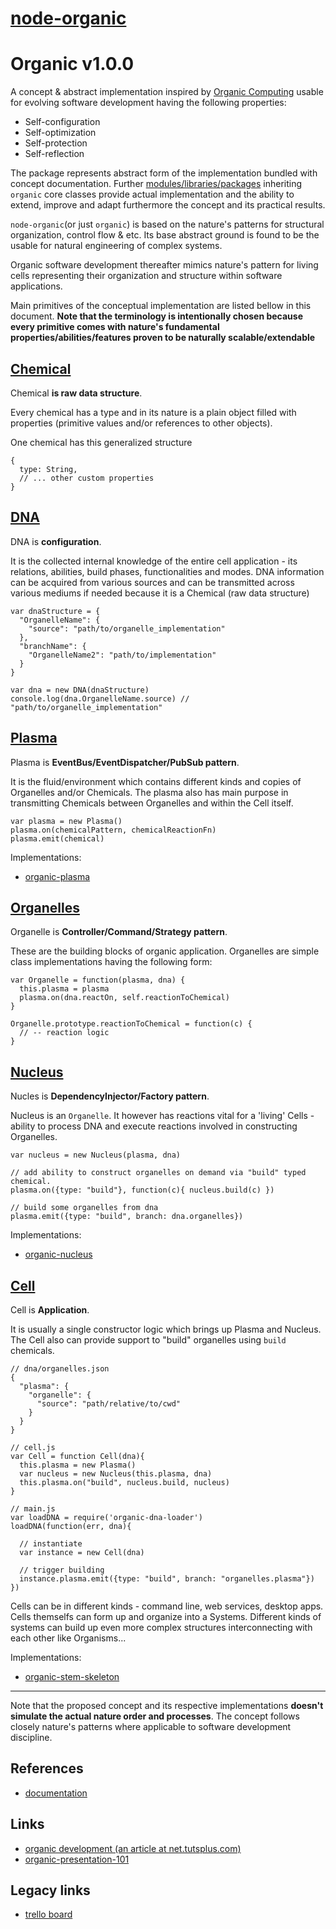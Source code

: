 # [node-organic](http://node-organic.com)

# Organic v1.0.0

A concept & abstract implementation inspired by [Organic Computing](en.wikipedia.org/wiki/Organic_computing) usable for evolving software development having the following properties:

* Self-configuration
* Self-optimization
* Self-protection
* Self-reflection

The package represents abstract form of the implementation bundled with concept documentation.
Further [modules/libraries/packages](https://github.com/node-organic) inheriting `organic` core classes provide actual implementation and the ability to extend, improve and adapt furthermore the concept and its practical results.

`node-organic`(or just `organic`) is based on the nature's patterns for structural organization, control flow & etc. Its base abstract ground is found to be the usable for natural engineering of complex systems.

Organic software development thereafter mimics nature's pattern for living cells representing their organization and structure within software applications.

Main primitives of the conceptual implementation are listed bellow in this document. **Note that the terminology is intentionally chosen because every primitive comes with nature's fundamental properties/abilities/features proven to be naturally scalable/extendable**

## [Chemical](./docs/Chemical.md)

Chemical **is raw data structure**.

Every chemical has a type and in its nature is a plain object filled with properties (primitive values and/or references to other objects).

One chemical has this generalized structure

    {
      type: String,
      // ... other custom properties
    }

## [DNA](./docs/DNA.md)

DNA is **configuration**.

It is the collected internal knowledge of the entire cell application - its relations, abilities, build phases, functionalities and modes. DNA information can be acquired from various sources and can be transmitted across various mediums if needed because it is a Chemical (raw data structure)

    var dnaStructure = {
      "OrganelleName": {
        "source": "path/to/organelle_implementation"
      },
      "branchName": {
        "OrganelleName2": "path/to/implementation"
      }
    }

    var dna = new DNA(dnaStructure)
    console.log(dna.OrganelleName.source) // "path/to/organelle_implementation"

## [Plasma](./docs/Plasma.md)

Plasma is **EventBus/EventDispatcher/PubSub pattern**.

It is the fluid/environment which contains different kinds and copies of Organelles and/or Chemicals. The plasma also has main purpose in transmitting Chemicals between Organelles and within the Cell itself.

    var plasma = new Plasma()
    plasma.on(chemicalPattern, chemicalReactionFn)
    plasma.emit(chemical)

Implementations:

* [organic-plasma](https://github.com/outbounder/organic-plasma)

## [Organelles](./docs/Organel.md)

Organelle is **Controller/Command/Strategy pattern**.

These are the building blocks of organic application. Organelles are simple class implementations having the following form:

    var Organelle = function(plasma, dna) {
      this.plasma = plasma
      plasma.on(dna.reactOn, self.reactionToChemical)
    }

    Organelle.prototype.reactionToChemical = function(c) {
      // -- reaction logic
    }

## [Nucleus](./docs/Nucleus.md)

Nucles is **DependencyInjector/Factory pattern**.

Nucleus is an `Organelle`. It however has reactions vital for a 'living' Cells - ability to process DNA and execute reactions involved in constructing Organelles.

    var nucleus = new Nucleus(plasma, dna)

    // add ability to construct organelles on demand via "build" typed chemical.
    plasma.on({type: "build"}, function(c){ nucleus.build(c) })

    // build some organelles from dna
    plasma.emit({type: "build", branch: dna.organelles})

Implementations:

* [organic-nucleus](https://github.com/outbounder/organic-nucleus)

## [Cell](./docs/Cell.md)

Cell is **Application**.

It is usually a single constructor logic which brings up Plasma and Nucleus. The Cell also can provide support to "build" organelles using `build` chemicals.

    // dna/organelles.json
    {
      "plasma": {
        "organelle": {
          "source": "path/relative/to/cwd"
        }
      }
    }

    // cell.js
    var Cell = function Cell(dna){
      this.plasma = new Plasma()
      var nucleus = new Nucleus(this.plasma, dna)
      this.plasma.on("build", nucleus.build, nucleus)
    }

    // main.js
    var loadDNA = require('organic-dna-loader')
    loadDNA(function(err, dna){

      // instantiate
      var instance = new Cell(dna)

      // trigger building
      instance.plasma.emit({type: "build", branch: "organelles.plasma"})
    })


Cells can be in different kinds - command line, web services, desktop apps.
Cells themselfs can form up and organize into a Systems.
Different kinds of systems can build up even more complex structures interconnecting with each other like Organisms...

Implementations:

* [organic-stem-skeleton](https://github.com/outbounder/organic-stem-skeleton)

-----
Note that the proposed concept and its respective implementations **doesn't simulate the actual nature order and processes**.
The concept follows closely nature's patterns where applicable to software development discipline.


## References

* [documentation](https://github.com/node-organic/node-organic/tree/master/docs)

## Links 

* [organic development (an article at net.tutsplus.com)](http://net.tutsplus.com/tutorials/javascript-ajax/organic-development/)
* [organic-presentation-101](http://outbounder.github.io/organic-presentation-101/#/)


## Legacy links

* [trello board](https://trello.com/board/node-organic/50659ffd3a3664af033e2024)
